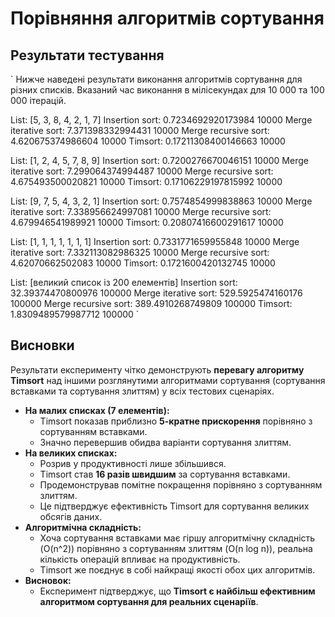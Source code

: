# Порівняння алгоритмів сортування

## Результати тестування

`
Нижче наведені результати виконання алгоритмів сортування для різних списків. Вказаний час виконання в мілісекундах для 10 000 та 100 000 ітерацій.

List: [5, 3, 8, 4, 2, 1, 7]
Insertion sort: 0.7234692920173984 10000
Merge iterative sort: 7.371398332994431 10000
Merge recursive sort: 4.620675374986604 10000
Timsort: 0.17211308400146663 10000

List: [1, 2, 4, 5, 7, 8, 9]
Insertion sort: 0.7200276670046151 10000
Merge iterative sort: 7.299064374994487 10000
Merge recursive sort: 4.675493500020821 10000
Timsort: 0.17106229197815992 10000

List: [9, 7, 5, 4, 3, 2, 1]
Insertion sort: 0.7574854999838863 10000
Merge iterative sort: 7.338956624997081 10000
Merge recursive sort: 4.679946541989921 10000
Timsort: 0.20807416600291617 10000

List: [1, 1, 1, 1, 1, 1, 1]
Insertion sort: 0.7331771659955848 10000
Merge iterative sort: 7.332113082986325 10000
Merge recursive sort: 4.62070662502083 10000
Timsort: 0.1721600420132745 10000

List: [великий список із 200 елементів]
Insertion sort: 32.39374470800976 100000
Merge iterative sort: 529.5925474160176 100000
Merge recursive sort: 389.4910268749809 100000
Timsort: 1.8309489579987712 100000
`

## Висновки

Результати експерименту чітко демонструють **перевагу алгоритму Timsort** над іншими розглянутими алгоритмами сортування (сортування вставками та сортування злиттям) у всіх тестових сценаріях.

- **На малих списках (7 елементів):**
  - Timsort показав приблизно **5-кратне прискорення** порівняно з сортуванням вставками.
  - Значно перевершив обидва варіанти сортування злиттям.
- **На великих списках:**
  - Розрив у продуктивності лише збільшився.
  - Timsort став **16 разів швидшим** за сортування вставками.
  - Продемонстрував помітне покращення порівняно з сортуванням злиттям.
  - Це підтверджує ефективність Timsort для сортування великих обсягів даних.
- **Алгоритмічна складність:**
  - Хоча сортування вставками має гіршу алгоритмічну складність (O(n^2)) порівняно з сортуванням злиттям (O(n log n)), реальна кількість операцій впливає на продуктивність.
  - Timsort же поєднує в собі найкращі якості обох цих алгоритмів.
- **Висновок:**
  - Експеримент підтверджує, що **Timsort є найбільш ефективним алгоритмом сортування для реальних сценаріїв**.
